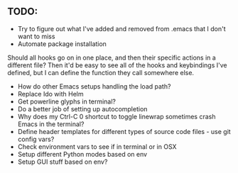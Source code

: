 ## TODO:

* Try to figure out what I've added and removed from .emacs that I don't want to miss
* Automate package installation

Should all hooks go on in one place, and then their specific actions in a different file? Then it'd be easy to see all of the hooks and keybindings I've defined, but I can define the function they call somewhere else.

* How do other Emacs setups handling the load path?
* Replace Ido with Helm
* Get powerline glyphs in terminal?
* Do a better job of setting up autocompletion
* Why does my Ctrl-C 0 shortcut to toggle linewrap sometimes crash Emacs in the terminal?
* Define header templates for different types of source code files - use git config vars?
* Check environment vars to see if in terminal or in OSX
* Setup different Python modes based on env
* Setup GUI stuff based on env?



